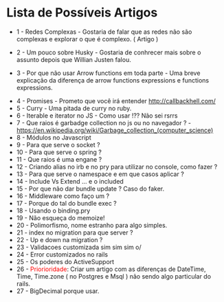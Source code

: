 

# Lista de Possíveis Artigos

- 1 - Redes Complexas - Gostaria de falar que as redes não são complexas e explorar o que é complexo. ( Artigo )

- 2 - Um pouco sobre Husky - Gostaria de conhrecer mais sobre o assunto depois que Willian Justen falou.

- 3 - Por que não usar Arrow functions em toda parte - Uma breve explicação da diferença de arrow functions expressions e functions expressions.

* 4 - Promises - Prometo que você irá entender http://callbackhell.com/
* 5 - Curry - Uma pitada de curry no ruby.
* 6 - Iterable e iterator no JS - Como usar !?? Não sei rsrrs
* 7 - Que raios é garbadge collection no js ou no navegador ?  - https://en.wikipedia.org/wiki/Garbage_collection_(computer_science) 
* 8 - Módulos no Javascript 
* 9 - Para que serve o socket ?
* 10 - Para que serve o spring ? 
* 11 - Que raios é uma engane ? 
* 12 - Criando alias no irb e no pry para utilizar no console, como fazer ? 
* 13 - Para que serve o namespace e em que casos aplicar ?
* 14 - Include Vs Extend ... e o included
* 15 - Por que não dar bundle update ? Caso do faker.
* 16 - Middleware como faço um ? 
* 17 - Porque do tal do bundle exec ? 
* 18 - Usando o binding.pry
* 19 - Não esqueça do memoize!
* 20 - Polimorfismo, nome estranho para algo simples.
* 21 - index no migration para que server ?
* 22 - Up e down na migration ?
* 23 - Validacoes customizada sim sim sim o/ 
* 24 - Error customizados no rails
* 25 - Os poderes do ActiveSupport 
* 26 - <span style=color:red>Priorioridade</span>: Criar um artigo com as diferenças de DateTime, Time, Time.zone ( no Postgres e Msql ) não sendo algo particular do rails.  
* 27 - BigDecimal porque usar.
